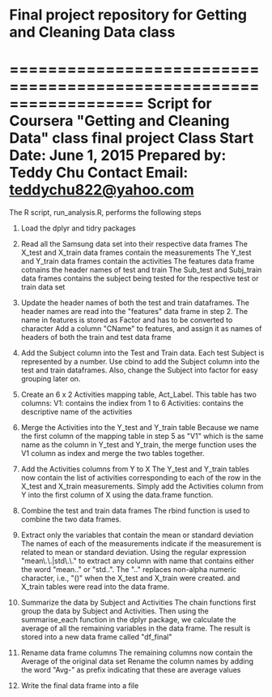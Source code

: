 # Final project repository for Getting and Cleaning Data class
==================================================================
Script for Coursera "Getting and Cleaning Data" class final project
Class Start Date: June 1, 2015
Prepared by: Teddy Chu
Contact Email: teddychu822@yahoo.com
==================================================================

The R script, run_analysis.R, performs the following steps

1. Load the dplyr and tidry packages

2. Read all the Samsung data set into their respective data frames
 The X_test and X_train data frames contain the measurements
 The Y_test and Y_train data frames contain the activities
 The features data frame cotnains the header names of test and train
 The Sub_test and Subj_train data frames contains the subject being tested
   for the respective test or train data set

3. Update the header names of both the test and train dataframes.
 The header names are read into the "features" data frame in step 2.
 The name in features is stored as Factor and has to be converted to character
 Add a column "CName" to features, and assign it as names of headers of
 both the train and test data frame

4. Add the Subject column into the Test and Train data. 
  Each test Subject is represented by a number. Use cbind to add 
  the Subject column into the test and train dataframes.
  Also, change the Subject into factor for easy grouping later on.

5. Create an 6 x 2 Activities mapping table, Act_Label.
  This table has two columns: 
	V1: contains the indiex from 1 to 6
	Activities: contains the descriptive name of the activities

6. Merge the Activities into the Y_test and Y_train table
  Because we name the first column of the mapping table in step 5
  as "V1" which is the same name as the column in Y_test and Y_train,
  the merge function uses the V1 column as index and merge the two
  tables together.

7. Add the Activities columns from Y to X
  The Y_test and Y_train tables now contain the list of activities 
  corresponding to each of the row in the X_test and X_train 
  measurements. Simply add the Activities column from Y into the first
  column of X using the data.frame function. 
  
8. Combine the test and train data frames
  The rbind function is used to combine the two data frames. 

9. Extract only the variables that contain the mean or standard deviation
  The names of each of the measurements indicate if the measurement is
  related to mean or standard deviation. Using the regular expression
  "mean\\.\\.|std\\.\\." to extract any column with name that contains
  either the word "mean.." or "std..". The ".." replaces non-alpha numeric
  character, i.e., "()" when the X_test and X_train were created.
  and X_train tables were read into the data frame. 

10. Summarize the data by Subject and Activities
  The chain functions first group the data by Subject and Activities.
  Then using the summarise_each function in the dplyr package, we calculate
  the average of all the remaining variables in the data frame. The result
  is stored into a new data frame called "df_final"

11. Rename data frame columns
  The remaining columns now contain the Average of the original data set
  Rename the column names by adding the word "Avg-" as prefix indicating
  that these are average values

12. Write the final data frame into a file
